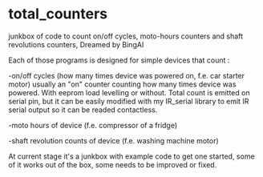 # total_counters
junkbox of code to count on/off cycles, moto-hours counters and shaft revolutions counters, Dreamed by BingAI 


Each of those programs is designed for simple devices that count :

-on/off cycles (how many times device was powered on, f.e. car starter motor) 
 usually an "on" counter counting how many times device was powered. 
 With eeprom load levelling or without. 
 Total count is emitted on serial pin, but it can be easily modified with my IR_serial library to emit IR serial output so it can be readed contactless. 

-moto hours of device (f.e. compressor of a fridge) 

-shaft revolution counts of device (f.e. washing machine motor)

At current stage it's a junkbox with example code to get one started, some of it works out of the box, some needs to be improved or fixed.

  
